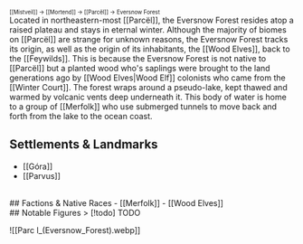 <sup><sup>[[Mistveil]] → [[Mortend]] → [[Parcël]] → Eversnow Forest</sup></sup>    
Located in northeastern-most [[Parcël]], the Eversnow Forest resides atop a raised plateau and stays in eternal winter. Although the majority of biomes on [[Parcël]] are strange for unknown reasons, the Eversnow Forest tracks its origin, as well as the origin of its inhabitants, the [[Wood Elves]], back to the [[Feywilds]]. This is because the Eversnow Forest is not native to [[Parcël]] but a planted wood who's saplings were brought to the land generations ago by [[Wood Elves|Wood Elf]] colonists who came from the [[Winter Court]]. The forest wraps around a pseudo-lake, kept thawed and warmed by volcanic vents deep underneath it. This body of water is home to a group of [[Merfolk]] who use submerged tunnels to move back and forth from the lake to the ocean coast. 

## Settlements & Landmarks
- [[Góra]]
- [[Parvus]]
<br>
## Factions & Native Races
- [[Merfolk]]
- [[Wood Elves]]
<br>
## Notable Figures
> [!todo] TODO

![[Parc l_(Eversnow_Forest).webp]]